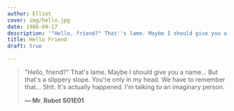 ```yaml
---
author: Elliot
cover: img/hello.jpg
date: 1986-09-17
description: '"Hello, friend?" That''s lame. Maybe I should give you a name?'
title: Hello Friend
draft: true

---
```

> "Hello, friend?" That's lame.
> Maybe I should give you a name...
> But that's a slippery slope.
> You're only in my head.
> We have to remember that...
> Shit.
> It's actually happened.
> I'm talking to an imaginary person.
>
> **— Mr. Robot S01E01**